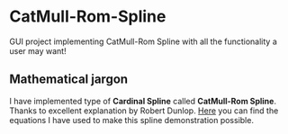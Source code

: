 # CatMull-Rom-Spline
GUI project implementing CatMull-Rom Spline with all the functionality a user may want!

## Mathematical jargon
I have implemented type of **Cardinal Spline** called **CatMull-Rom Spline**. Thanks to excellent explanation by Robert Dunlop. [Here](http://www.mvps.org/directx/articles/catmull/) you can find the equations I have used to make this spline demonstration possible.
